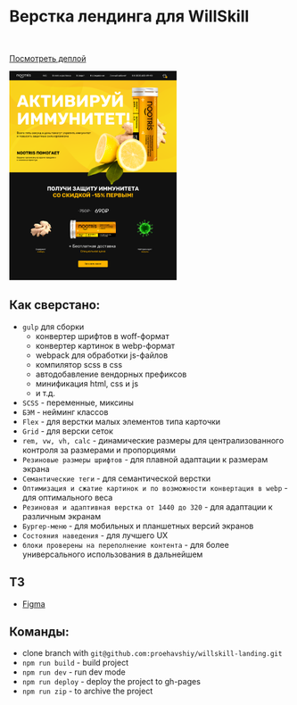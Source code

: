 # Верстка лендинга для WillSkill


<br />

[Посмотреть деплой](https://proehavshiy.github.io/willskill-landing/)
<br/>

<img width="300px" src="https://raw.githubusercontent.com/proehavshiy/forgifs/main/landing.png" alt="preview">

<br/>

## Как сверстано:
* `gulp` для сборки
  * конвертер шрифтов в woff-формат
  * конвертер картинок в webp-формат
  * webpack для обработки js-файлов
  * компилятор scss в css
  * автодобавление вендорных префиксов
  * минификация html, css и js
  * и т.д.
* `SCSS` - переменные, миксины
* `БЭМ` - нейминг классов
* `Flex` -  для верстки малых элементов типа карточки
* `Grid` -  для верски сеток
* `rem, vw, vh, calc` -  динамические размеры для централизованного контроля за размерами и пропорциями
* `Резиновые размеры шрифтов` -  для плавной адаптации к размерам экрана
* `Семантические теги` - для семантической верстки
* `Оптимизация и сжатие картинок и по возможности конвертация в webp` - для оптимального веса
* `Резиновая и адаптивная верстка от 1440 до 320` - для адаптации к различным экранам
* `Бургер-меню` - для мобильных и планшетных версий экранов
* `Состояния наведения` - для лучшего UX
* `блоки проверены на переполнение контента` - для более универсального использования в дальнейшем

## ТЗ
* [Figma](https://www.figma.com/file/o8KBWl9zTNrwOHNuUknXbz/Test)

## Команды:
* clone branch with `git@github.com:proehavshiy/willskill-landing.git`
* `npm run build` - build project
* `npm run dev` - run dev mode
* `npm run deploy` - deploy the project to gh-pages
* `npm run zip` - to archive the project
